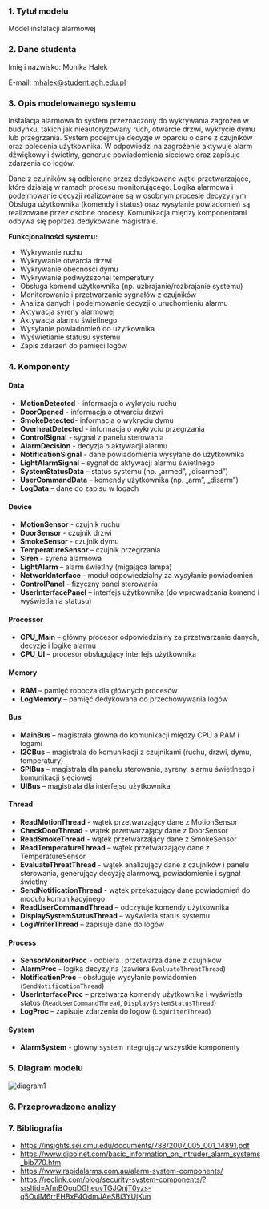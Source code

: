 ### 1. Tytuł modelu
Model instalacji alarmowej 

### 2. Dane studenta
Imię i nazwisko: Monika Halek

E-mail: mhalek@student.agh.edu.pl

### 3. Opis modelowanego systemu
Instalacja alarmowa to system przeznaczony do wykrywania zagrożeń w budynku, takich jak nieautoryzowany ruch, otwarcie drzwi, wykrycie dymu lub przegrzania. System podejmuje decyzje w oparciu o dane z czujników oraz polecenia użytkownika. W odpowiedzi na zagrożenie aktywuje alarm dźwiękowy i świetlny, generuje powiadomienia sieciowe oraz zapisuje zdarzenia do logów.

Dane z czujników są odbierane przez dedykowane wątki przetwarzające, które działają w ramach procesu monitorującego. Logika alarmowa i podejmowanie decyzji realizowane są w osobnym procesie decyzyjnym. Obsługa użytkownika (komendy i status) oraz wysyłanie powiadomień są realizowane przez osobne procesy. Komunikacja między komponentami odbywa się poprzez dedykowane magistrale.



**Funkcjonalności systemu:**
- Wykrywanie ruchu
- Wykrywanie otwarcia drzwi
- Wykrywanie obecności dymu
- Wykrywanie podwyższonej temperatury
- Obsługa komend użytkownika (np. uzbrajanie/rozbrajanie systemu)
- Monitorowanie i przetwarzanie sygnałów z czujników
- Analiza danych i podejmowanie decyzji o uruchomieniu alarmu
- Aktywacja syreny alarmowej
- Aktywacja alarmu świetlnego
- Wysyłanie powiadomień do użytkownika
- Wyświetlanie statusu systemu
- Zapis zdarzeń do pamięci logów
### 4. Komponenty
#### Data
- **MotionDetected** - informacja o wykryciu ruchu
- **DoorOpened** - informacja o otwarciu drzwi
- **SmokeDetected**- informacja o wykryciu dymu
- **OverheatDetected** - informacja o wykryciu przegrzania
- **ControlSignal** - sygnał z panelu sterowania
- **AlarmDecision** - decyzja o aktywacji alarmu
- **NotificationSignal** - dane powiadomienia wysyłane do użytkownika
- **LightAlarmSignal** – sygnał do aktywacji alarmu świetlnego
- **SystemStatusData** – status systemu (np. „armed”, „disarmed”)
- **UserCommandData** – komendy użytkownika (np. „arm”, „disarm”)
- **LogData** – dane do zapisu w logach
#### Device
- **MotionSensor** - czujnik ruchu
- **DoorSensor** - czujnik drzwi
- **SmokeSensor** - czujnik dymu
- **TemperatureSensor** – czujnik przegrzania
- **Siren** - syrena alarmowa
- **LightAlarm** – alarm świetlny (migająca lampa)
- **NetworkInterface** - moduł odpowiedzialny za wysyłanie powiadomień
- **ControlPanel** - fizyczny panel sterowania
- **UserInterfacePanel** – interfejs użytkownika (do wprowadzania komend i wyświetlania statusu)
#### Processor
- **CPU_Main** – główny procesor odpowiedzialny za przetwarzanie danych, decyzje i logikę alarmu
- **CPU_UI** – procesor obsługujący interfejs użytkownika
#### Memory
- **RAM** – pamięć robocza dla głównych procesów
- **LogMemory** – pamięć dedykowana do przechowywania logów
#### Bus
- **MainBus** – magistrala główna do komunikacji między CPU a RAM i logami
- **I2CBus** – magistrala do komunikacji z czujnikami (ruchu, drzwi, dymu, temperatury)
- **SPIBus** – magistrala dla panelu sterowania, syreny, alarmu świetlnego i komunikacji sieciowej
- **UIBus** – magistrala dla interfejsu użytkownika
#### Thread
- **ReadMotionThread** - wątek przetwarzający dane z MotionSensor
- **CheckDoorThread** - wątek przetwarzający dane z DoorSensor
- **ReadSmokeThread** - wątek przetwarzający dane z SmokeSensor
- **ReadTemperatureThread** – wątek przetwarzający dane z TemperatureSensor
- **EvaluateThreatThread** - wątek analizujący dane z czujników i panelu sterowania, generujący decyzję alarmową, powiadomienie i sygnał świetlny
- **SendNotificationThread** - wątek przekazujący dane powiadomień do modułu komunikacyjnego
- **ReadUserCommandThread** – odczytuje komendy użytkownika
- **DisplaySystemStatusThread** – wyświetla status systemu
- **LogWriterThread** – zapisuje dane do logów
#### Process
- **SensorMonitorProc** - odbiera i przetwarza dane z czujników
- **AlarmProc** - logika decyzyjna (zawiera `EvaluateThreatThread`)
- **NotificationProc** - obsługuje wysyłanie powiadomień (`SendNotificationThread`)
- **UserInterfaceProc** – przetwarza komendy użytkownika i wyświetla status (`ReadUserCommandThread`, `DisplaySystemStatusThread`)
- **LogProc** – zapisuje zdarzenia do logów (`LogWriterThread`)
#### System
- **AlarmSystem** - główny system integrujący wszystkie komponenty

### 5. Diagram modelu
![diagram1](https://github.com/user-attachments/assets/0e6979fe-43d5-42a8-b534-3b0208f99e79)

### 6. Przeprowadzone analizy

### 7. Bibliografia

- https://insights.sei.cmu.edu/documents/788/2007_005_001_14891.pdf
- https://www.dipolnet.com/basic_information_on_intruder_alarm_systems_bib770.htm
- https://www.rapidalarms.com.au/alarm-system-components/
- https://reolink.com/blog/security-system-components/?srsltid=AfmBOoqDGheuvTGJQnjT0yzs-q5OulM6rrEHBxF4OdmJAeSBi3YUjKun

